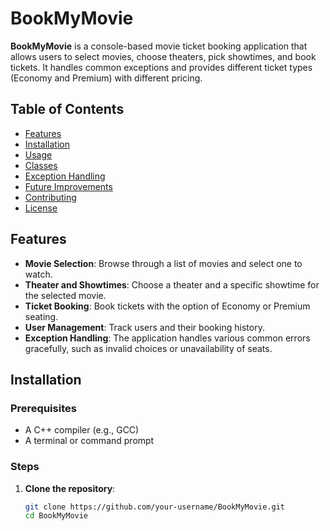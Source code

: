 # BookMyMovie

**BookMyMovie** is a console-based movie ticket booking application that allows users to select movies, choose theaters, pick showtimes, and book tickets. It handles common exceptions and provides different ticket types (Economy and Premium) with different pricing.

## Table of Contents
- [Features](#features)
- [Installation](#installation)
- [Usage](#usage)
- [Classes](#classes)
- [Exception Handling](#exception-handling)
- [Future Improvements](#future-improvements)
- [Contributing](#contributing)
- [License](#license)

## Features

- **Movie Selection**: Browse through a list of movies and select one to watch.
- **Theater and Showtimes**: Choose a theater and a specific showtime for the selected movie.
- **Ticket Booking**: Book tickets with the option of Economy or Premium seating.
- **User Management**: Track users and their booking history.
- **Exception Handling**: The application handles various common errors gracefully, such as invalid choices or unavailability of seats.

## Installation

### Prerequisites

- A C++ compiler (e.g., GCC)
- A terminal or command prompt

### Steps

1. **Clone the repository**:
   ```sh
   git clone https://github.com/your-username/BookMyMovie.git
   cd BookMyMovie

